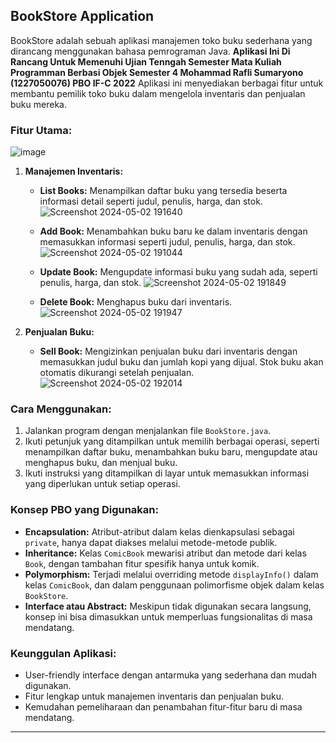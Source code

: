 ## BookStore Application

BookStore adalah sebuah aplikasi manajemen toko buku sederhana yang dirancang menggunakan bahasa pemrograman Java.
**Aplikasi Ini Di Rancang Untuk Memenuhi Ujian Tenngah Semester Mata Kuliah Programman Berbasi Objek Semester 4 Mohammad Rafli Sumaryono (1227050076) PBO IF-C 2022**
Aplikasi ini menyediakan berbagai fitur untuk membantu pemilik toko buku dalam mengelola inventaris dan penjualan buku mereka.

### Fitur Utama:
![image](https://github.com/mohammadraflisumaryono/Prak-PBO-Semester-4/assets/71733796/fd171553-2428-42fd-b63d-26bf595736e7)


1. **Manajemen Inventaris:**
   - **List Books:** Menampilkan daftar buku yang tersedia beserta informasi detail seperti judul, penulis, harga, dan stok.
     ![Screenshot 2024-05-02 191640](https://github.com/mohammadraflisumaryono/Prak-PBO-Semester-4/assets/71733796/a1f98adb-a578-4a9d-b440-8eb62b48b435)

   - **Add Book:** Menambahkan buku baru ke dalam inventaris dengan memasukkan informasi seperti judul, penulis, harga, dan stok.
     ![Screenshot 2024-05-02 191044](https://github.com/mohammadraflisumaryono/Prak-PBO-Semester-4/assets/71733796/59989fc5-e5c0-4c36-808a-bbd3ef6b32a5)

   - **Update Book:** Mengupdate informasi buku yang sudah ada, seperti penulis, harga, dan stok.
     ![Screenshot 2024-05-02 191849](https://github.com/mohammadraflisumaryono/Prak-PBO-Semester-4/assets/71733796/c9c69096-2265-4720-a1f1-97594c63e462)

   - **Delete Book:** Menghapus buku dari inventaris.
     ![Screenshot 2024-05-02 191947](https://github.com/mohammadraflisumaryono/Prak-PBO-Semester-4/assets/71733796/319c237a-2c05-42f7-bd90-d3211f922f5f)


2. **Penjualan Buku:**
   - **Sell Book:** Mengizinkan penjualan buku dari inventaris dengan memasukkan judul buku dan jumlah kopi yang dijual. Stok buku akan otomatis dikurangi setelah penjualan.
     ![Screenshot 2024-05-02 192014](https://github.com/mohammadraflisumaryono/Prak-PBO-Semester-4/assets/71733796/4f130dee-0562-4e4c-b23c-2a131e0eb1bd)


### Cara Menggunakan:

1. Jalankan program dengan menjalankan file `BookStore.java`.
2. Ikuti petunjuk yang ditampilkan untuk memilih berbagai operasi, seperti menampilkan daftar buku, menambahkan buku baru, mengupdate atau menghapus buku, dan menjual buku.
3. Ikuti instruksi yang ditampilkan di layar untuk memasukkan informasi yang diperlukan untuk setiap operasi.

### Konsep PBO yang Digunakan:

- **Encapsulation:** Atribut-atribut dalam kelas dienkapsulasi sebagai `private`, hanya dapat diakses melalui metode-metode publik.
- **Inheritance:** Kelas `ComicBook` mewarisi atribut dan metode dari kelas `Book`, dengan tambahan fitur spesifik hanya untuk komik.
- **Polymorphism:** Terjadi melalui overriding metode `displayInfo()` dalam kelas `ComicBook`, dan dalam penggunaan polimorfisme objek dalam kelas `BookStore`.
- **Interface atau Abstract:** Meskipun tidak digunakan secara langsung, konsep ini bisa dimasukkan untuk memperluas fungsionalitas di masa mendatang.

### Keunggulan Aplikasi:

- User-friendly interface dengan antarmuka yang sederhana dan mudah digunakan.
- Fitur lengkap untuk manajemen inventaris dan penjualan buku.
- Kemudahan pemeliharaan dan penambahan fitur-fitur baru di masa mendatang.

---
